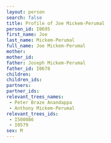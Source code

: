 ```yaml
---
layout: person
search: false
title: Profile of Joe Mickem-Perumal
person_id: I0695
first_name: Joe
last_name: Mickem-Perumal
full_name: Joe Mickem-Perumal
mother: 
mother_id: 
father: Joseph Mickem-Perumal
father_id: I0678
children:
children_ids:
partners:
partner_ids:
relevant_trees_names:
 - Peter Braze Anandappa
 - Anthony Mickem-Perumal
relevant_trees_ids:
 - I500086
 - I0579
sex: M
---
```


